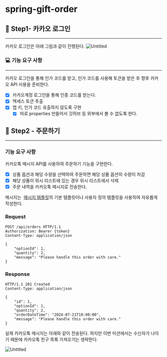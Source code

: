 # spring-gift-order

## **🚀 Step1- 카카오 로그인**

---

카카오 로그인은 아래 그림과 같이 진행된다.
![Untitled](https://developers.kakao.com/docs/latest/ko/assets/style/images/kakaologin/kakaologin_sequence.png)

### 💻 기능 요구 사항

---
카카오 로그인을 통해 인가 코드를 받고, 인가 코드를 사용해 토큰을 받은 후 향후 카카오 API 사용을 준비한다.

- [X]  카카오계정 로그인을 통해 인증 코드를 받는다.
- [X]  엑세스 토큰 추출
- [X]  앱 키, 인가 코드 유출하지 않도록 구현
    - [X]  따로 properties 만들어서 깃허브 등 외부에서 볼 수 없도록 한다.

## **🚀 Step2 - 주문하기**

---

### 기능 요구 사항
카카오톡 메시지 API를 사용하여 주문하기 기능을 구현한다.
- [X]  상품 옵션과 해당 수량을 선택하여 주문하면 해당 상품 옵션의 수량이 차감
- [X]  해당 상품이 위시 리스트에 있는 경우 위시 리스트에서 삭제
- [X]  주문 내역을 카카오톡 메시지로 전송한다.

메시지는  [메시지 템플릿](https://developers.kakao.com/docs/latest/ko/message/message-template)의 기본 템플릿이나 사용자 정의 템플릿을 사용하여 자유롭게 작성한다.


### Request

```
POST /api/orders HTTP/1.1
Authorization: Bearer {token}
Content-Type: application/json

{
    "optionId": 1,
    "quantity": 2,
    "message": "Please handle this order with care."
}

```

### Response

```
HTTP/1.1 201 Created
Content-Type: application/json

{
    "id": 1,
    "optionId": 1,
    "quantity": 2,
    "orderDateTime": "2024-07-21T10:00:00",
    "message": "Please handle this order with care."
}
```

실제 카카오톡 메시지는 아래와 같이 전송된다. 하지만 이번 미션에서는 수신자가 나이기 때문에 카카오톡 친구 목록 가져오기는 생략한다.

![Untitled](https://developers.kakao.com/docs/latest/ko/assets/style/images/message/message_talk.png)
